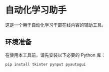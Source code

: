 # 自动化学习助手

这是一个用于自动化学习干部在线内容的辅助工具。

## 环境准备

在使用本工具前，请先安装以下必要的 Python 库：
```bash
pip install tkinter pynput pyautogui